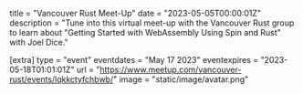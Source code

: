 title = "Vancouver Rust Meet-Up" date = "2023-05-05T00:00:01Z" description = "Tune into this virtual meet-up with the Vancouver Rust group to learn about "Getting Started with WebAssembly Using Spin and Rust" with Joel Dice."

[extra] type = "event" eventdates = "May 17 2023" eventexpires = "2023-05-18T01:01:01Z" url = "https://www.meetup.com/vancouver-rust/events/lqkkctyfchbwb/" image = "static/image/avatar.png"
